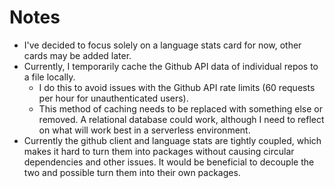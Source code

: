 # Notes

- I've decided to focus solely on a language stats card for now, other cards may be added later.
- Currently, I temporarily cache the Github API data of individual repos to a file locally.
  - I do this to avoid issues with the Github API rate limits (60 requests per hour for unauthenticated users).
  - This method of caching needs to be replaced with something else or removed. A relational database could work, although I need to reflect on what will work best in a serverless environment.
- Currently the github client and language stats are tightly coupled, which makes it hard to turn them into packages without causing circular dependencies and other issues. It would be beneficial to decouple the two and possible turn them into their own packages.
